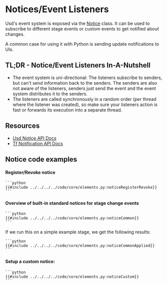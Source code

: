# Notices/Event Listeners
Usd's event system is exposed via the [Notice](https://openusd.org/dev/api/group__group__tf___notification.html) class. It can be used to subscribe to different stage events or custom events to get notified about changes. 

A common case for using it with Python is sending update notifications to UIs.

## TL;DR - Notice/Event Listeners In-A-Nutshell
- The event system is uni-directional: The listeners subscribe to senders, but can't send information back to the senders. The senders are also not aware of the listeners, senders just send the event and the event system distributes it to the senders.
- The listeners are called synchronously in a random order (per thread where the listener was created), so make sure your listeners action is fast or forwards its execution into a separate thread. 

## Resources
- [Usd Notice API Docs](https://openusd.org/dev/api/class_usd_notice.html)
- [Tf Notification API Docs](https://openusd.org/dev/api/group__group__tf___notification.html)

## Notice code examples

#### Register/Revoke notice
~~~admonish info title=""
```python
{{#include ../../../../code/core/elements.py:noticeRegisterRevoke}}
```
~~~

#### Overview of built-in standard notices for stage change events
~~~admonish info title=""
```python
{{#include ../../../../code/core/elements.py:noticeCommon}}
```
~~~

If we run this on a simple example stage, we get the following results:
~~~admonish info title=""
```python
{{#include ../../../../code/core/elements.py:noticeCommonApplied}}
```
~~~

#### Setup a custom notice:
~~~admonish info title=""
```python
{{#include ../../../../code/core/elements.py:noticeCustom}}
```
~~~